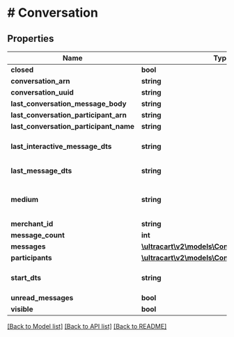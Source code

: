 # # Conversation

## Properties

Name | Type | Description | Notes
------------ | ------------- | ------------- | -------------
**closed** | **bool** |  | [optional]
**conversation_arn** | **string** |  | [optional]
**conversation_uuid** | **string** |  | [optional]
**last_conversation_message_body** | **string** |  | [optional]
**last_conversation_participant_arn** | **string** |  | [optional]
**last_conversation_participant_name** | **string** |  | [optional]
**last_interactive_message_dts** | **string** | Last interactive message date/time | [optional]
**last_message_dts** | **string** | Last message date/time | [optional]
**medium** | **string** | The communication medium of the customer. | [optional]
**merchant_id** | **string** |  | [optional]
**message_count** | **int** |  | [optional]
**messages** | [**\ultracart\v2\models\ConversationMessage[]**](ConversationMessage.md) |  | [optional]
**participants** | [**\ultracart\v2\models\ConversationParticipant[]**](ConversationParticipant.md) |  | [optional]
**start_dts** | **string** | Start of the conversation date/time | [optional]
**unread_messages** | **bool** |  | [optional]
**visible** | **bool** |  | [optional]

[[Back to Model list]](../../README.md#models) [[Back to API list]](../../README.md#endpoints) [[Back to README]](../../README.md)
